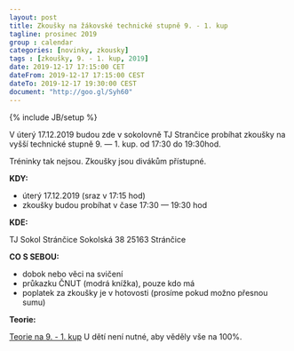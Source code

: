 ```yaml
---
layout: post
title: Zkoušky na žákovské technické stupně 9. - 1. kup
tagline: prosinec 2019
group : calendar
categories: [novinky, zkousky]
tags : [zkoušky, 9. - 1. kup, 2019]
date: 2019-12-17 17:15:00 CET
dateFrom: 2019-12-17 17:15:00 CEST
dateTo: 2019-12-17 19:30:00 CEST
document: "http://goo.gl/Syh60"
---
```

{% include JB/setup %}

V úterý 17.12.2019 budou zde v sokolovně TJ Strančice probíhat zkoušky na vyšší technické stupně 9. &mdash; 1. kup. od 17:30 do 19:30hod. 

Tréninky tak nejsou. Zkoušky jsou divákům přístupné.

**KDY:**

- úterý 17.12.2019 (sraz v 17:15 hod)
- zkoušky budou probíhat v čase 17:30 &mdash; 19:30 hod

**KDE:**

TJ Sokol Stránčice
Sokolská 38
25163 Stránčice  

**CO S SEBOU:**

- dobok nebo věci na svičení
- průkazku ČNUT (modrá knížka), pouze kdo má
- poplatek za zkoušky je v hotovosti (prosíme pokud možno přesnou sumu)

**Teorie:**

<a href="{{page.document}}" class="btn btn-success" target="_blank" title="Teorie na 9. - 1. kup">Teorie na 9. - 1. kup</a>
U dětí není nutné, aby věděly vše na 100%.
